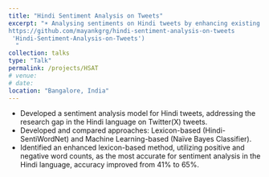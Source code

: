 ```yaml
---
title: "Hindi Sentiment Analysis on Tweets"
excerpt: "☀️ Analysing sentiments on Hindi tweets by enhancing existing lexicon-based-method(
https://github.com/mayankgrg/hindi-sentiment-analysis-on-tweets
 'Hindi-Sentiment-Analysis-on-Tweets')
  "
collection: talks
type: "Talk"
permalink: /projects/HSAT
# venue: 
# date:
location: "Bangalore, India"
---
```


  * Developed a sentiment analysis model for Hindi tweets, addressing the research gap in the Hindi language on Twitter(X) tweets.
  * Developed and compared approaches: Lexicon-based (Hindi-SentiWordNet) and Machine Learning-based (Naïve Bayes Classifier).
  * Identified an enhanced lexicon-based method, utilizing positive and negative word counts, as the most accurate for sentiment analysis in the Hindi language, accuracy improved from 41% to 65%.
